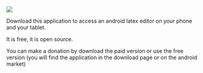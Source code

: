 <img src='http://codlab.eu/wp-contents/uploads/logo.png' />

Download this application to access an android latex editor on your phone and your tablet.

It is free, it is open source.

You can make a donation by download the paid version or use the free version (you will find the application in the download page or on the android market)